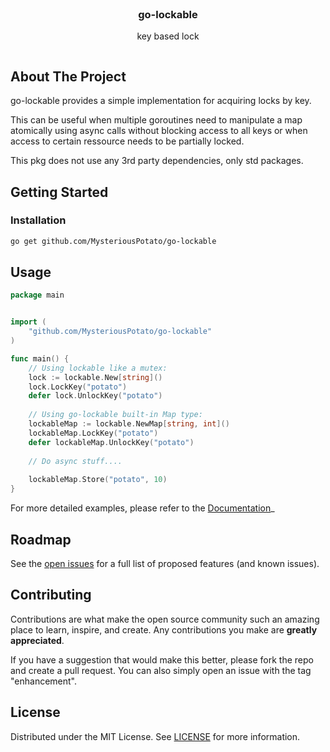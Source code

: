 <!-- PROJECT LOGO -->
<br />
<div style="align-content: center;">
  <!--<a href="https://github.com/MysteriousPotato/go-lockable">
    <img src="images/logo.png" alt="Logo" width="80" height="80">
  </a>-->

<h3 align="center">go-lockable</h3>

  <p align="center">
    key based lock
    <br />
</div>



<!-- ABOUT THE PROJECT -->
## About The Project

go-lockable provides a simple implementation for acquiring locks by key.

This can be useful when multiple goroutines need to manipulate a map atomically using async calls without blocking access to all keys or when access to certain ressource needs to be partially locked.

This pkg does not use any 3rd party dependencies, only std packages. 

<!-- GETTING STARTED -->
## Getting Started

### Installation

```sh
go get github.com/MysteriousPotato/go-lockable
```

<!-- USAGE EXAMPLES -->
## Usage
```go
package main


import (
	"github.com/MysteriousPotato/go-lockable"
)

func main() {
	// Using lockable like a mutex:
    lock := lockable.New[string]()
	lock.LockKey("potato")
    defer lock.UnlockKey("potato")
    
    // Using go-lockable built-in Map type:
    lockableMap := lockable.NewMap[string, int]()
    lockableMap.LockKey("potato")
    defer lockableMap.UnlockKey("potato")
    
    // Do async stuff....
    
    lockableMap.Store("potato", 10)
}

```

For more detailed examples, please refer to the [Documentation](https://pkg.go.dev/github.com/MysteriousPotato/go-lockable)_

<!-- ROADMAP -->
## Roadmap

See the [open issues](https://github.com/MysteriousPotato/go-lockable/issues) for a full list of proposed features (and known issues).

<!-- CONTRIBUTING -->
## Contributing

Contributions are what make the open source community such an amazing place to learn, inspire, and create. Any contributions you make are **greatly appreciated**.

If you have a suggestion that would make this better, please fork the repo and create a pull request. You can also simply open an issue with the tag "enhancement".

<!-- LICENSE -->
## License

Distributed under the MIT License. See [LICENSE](https://github.com/MysteriousPotato/go-lockable/blob/master/LICENSE) for more information.
